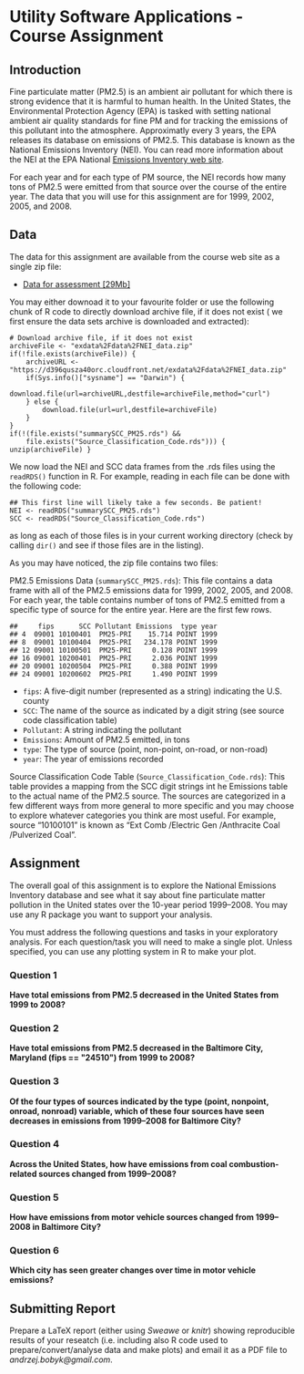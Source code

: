 # Utility Software Applications - Course Assignment

## Introduction

Fine particulate matter (PM2.5) is an ambient air pollutant for which there is strong evidence that it is harmful to human health.
In the United States, the Environmental Protection Agency (EPA) is tasked with setting national ambient air quality standards for 
fine PM and for tracking the emissions of this pollutant into the atmosphere. Approximatly every 3 years, the EPA releases its 
database on emissions of PM2.5. This database is known as the National Emissions Inventory (NEI). You can read more information 
about the NEI at the EPA National [Emissions Inventory web site](https://www.epa.gov/air-emissions-inventories).

For each year and for each type of PM source, the NEI records how many tons of PM2.5 were emitted from that source over the course 
of the entire year. The data that you will use for this assignment are for 1999, 2002, 2005, and 2008.

## Data

The data for this assignment are available from the course web site as a single zip file:

* [Data for assessment [29Mb]](https://d396qusza40orc.cloudfront.net/exdata%2Fdata%2FNEI_data.zip)

You may either downoad it to your favourite folder or use the following chunk of R code to directly download archive file, 
if it does not exist ( we first ensure the data sets archive is downloaded and extracted):

```{r setup,echo=FALSE}
# Download archive file, if it does not exist
archiveFile <- "exdata%2Fdata%2FNEI_data.zip"
if(!file.exists(archiveFile)) {
	archiveURL <- "https://d396qusza40orc.cloudfront.net/exdata%2Fdata%2FNEI_data.zip"
	if(Sys.info()["sysname"] == "Darwin") {
		download.file(url=archiveURL,destfile=archiveFile,method="curl")
	} else {
		download.file(url=url,destfile=archiveFile)
	}
}
if(!(file.exists("summarySCC_PM25.rds") && 
	file.exists("Source_Classification_Code.rds"))) { unzip(archiveFile) }
```

We now load the NEI and SCC data frames from the .rds files using the `readRDS()` function in R. For example, reading in each file can be done with the following code:

````
## This first line will likely take a few seconds. Be patient!
NEI <- readRDS("summarySCC_PM25.rds")
SCC <- readRDS("Source_Classification_Code.rds")
````

as long as each of those files is in your current working directory (check by calling `dir()` and see if those files are in the listing).

As you may have noticed, the zip file contains two files:

PM2.5 Emissions Data (`summarySCC_PM25.rds`): This file contains a data frame with all of the PM2.5 emissions data for 1999, 2002,
2005, and 2008. For each year, the table contains number of tons of PM2.5 emitted from a specific type of source for the entire year.
Here are the first few rows.
````
##     fips      SCC Pollutant Emissions  type year
## 4  09001 10100401  PM25-PRI    15.714 POINT 1999
## 8  09001 10100404  PM25-PRI   234.178 POINT 1999
## 12 09001 10100501  PM25-PRI     0.128 POINT 1999
## 16 09001 10200401  PM25-PRI     2.036 POINT 1999
## 20 09001 10200504  PM25-PRI     0.388 POINT 1999
## 24 09001 10200602  PM25-PRI     1.490 POINT 1999
````

* `fips`: A five-digit number (represented as a string) indicating the U.S. county
* `SCC`: The name of the source as indicated by a digit string (see source code classification table)
* `Pollutant`: A string indicating the pollutant
* `Emissions`: Amount of PM2.5 emitted, in tons
* `type`: The type of source (point, non-point, on-road, or non-road)
* `year`: The year of emissions recorded

Source Classification Code Table (`Source_Classification_Code.rds`): This table provides a mapping from the SCC digit strings int he 
Emissions table to the actual name of the PM2.5 source. The sources are categorized in a few different ways from more general to more 
specific and you may choose to explore whatever categories you think are most useful. For example, source “10100101” is known as “Ext
Comb /Electric Gen /Anthracite Coal /Pulverized Coal”.

## Assignment

The overall goal of this assignment is to explore the National Emissions Inventory database and see what it say about fine particulate
matter pollution in the United states over the 10-year period 1999–2008. You may use any R package you want to support your analysis.

You must address the following questions and tasks in your exploratory analysis. For each question/task you will need to make a single
plot. Unless specified, you can use any plotting system in R to make your plot. 

### Question 1

**Have total emissions from PM2.5 decreased in the United States from 1999 to 2008?**

### Question 2

**Have total emissions from PM2.5 decreased in the Baltimore City, Maryland (fips == "24510") from 1999 to 2008?**

### Question 3

**Of the four types of sources indicated by the type (point, nonpoint, onroad, nonroad) variable, which of these four sources have seen decreases in emissions from 1999–2008 for Baltimore City?**

### Question 4

**Across the United States, how have emissions from coal combustion-related sources changed from 1999–2008?**

### Question 5

**How have emissions from motor vehicle sources changed from 1999–2008 in Baltimore City?**

### Question 6

**Which city has seen greater changes over time in motor vehicle emissions?**

## Submitting Report

Prepare a LaTeX report (either using _Sweawe_ or _knitr_) showing reproducible results of your reseatch (i.e. including also R code 
used to prepare/convert/analyse data and make plots) and email it as a PDF file to _andrzej.bobyk@gmail.com_. 
